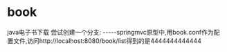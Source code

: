 book
====

java电子书下载
尝试创建一个分支:
-----springmvc原型中,用book.conf作为配置文件,访问http://localhost:8080/book/list得到的是4444444444444

